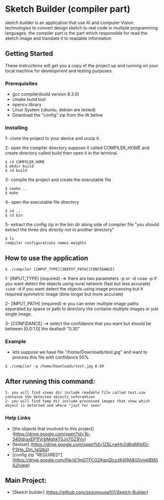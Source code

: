 # Sketch Builder (compiler part)

sketch builder is an application that use AI and computer Vision technologies to convert design sketch to real code in multiple programming languages, the compiler part is the part which responsible for read the sketch image and translate it to readable information

## Getting Started

These instructions will get you a copy of the project up and running on your local machine for development and testing purposes:

### Prerequisites

- gcc compiler(build version 8.3.0)
- cmake build tool
- opencv library
- Linux System (ubuntu, debian are tested)
- Download the "config" zip from the lik below


### Installing

1- clone the project to your device and unzip it.

2- open the compiler directory suppose it called COMPILER_HOME and create directory called build then open it in the terminal.

```
$ cd COMPILER_HOME
$ mkdir build
$ cd build
```

3- compile the project and create the executable file

```
$ cmake ..
$ make
```

4- open the executable file directory

```
$ cd ..
$ cd bin
```

5- extract the config zip in the bin dir along side of compiler file "you should extract the three dirs directly not in another directory"

```
$ ls
compiler configurations names weights
```

## How to use the application

```
$ ./compiler [INPUT_TYPE][INIPUT_PATH][CONFIDANCE]
```

1- [INPUT_TYPE] (required) :=> there are two parameters -p or -d
	>use -p if you want detect the objects using nural network (fast but less accurate)
	>use -d if you want detect the objects using image processing but it required symmetric image (time longer but more accurate) 

2- [INPUT_PATH] (required):=> you can enter multiple image paths separated by space or path to directory the containe multiple images or just single image.

3- [CONFIDANCE] :=> select the confidance that you want but should be between [0.0:1.0] the deafault "0.30"

### Example

- lets suppose we have file "/home/Downloads/test.jpg" and want to process this file with confidance 50%

```
$ ./compiler -p /home/Downloads/test.jpg 0.50
```

## After running this command:
	1- you will find views dir include readable file called test.viw containe the detected objects inforamtion
	2- you will find temp dir include processed images that show which object is detected and where "just for seen"

### Help Links

- [the objects that involved to this project] (https://drive.google.com/open?id=1b-340IdraxEP1fVrbMghkT0Jri7GZ9Vy)
- [testset] (https://drive.google.com/open?id=1ZSLnwHn2d6g6KblDj-P3Hp_Dm_IgQlbz)
- [config zip "REQUIRED"] (https://drive.google.com/file/d/1mGTFCG2KgpQlczzK4I9A8G0yjxkBMS4J/view)


## Main Project:
- [Sketch builder] (https://github.com/zezomousa101/Sketch-Builder)
